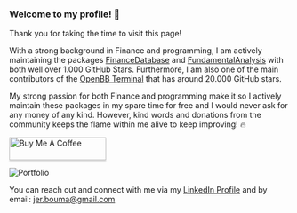 ### Welcome to my profile! 👋

Thank you for taking the time to visit this page!

With a strong background in Finance and programming, I am actively maintaining the packages [FinanceDatabase](https://github.com/JerBouma/FinanceDatabase) and [FundamentalAnalysis](https://github.com/JerBouma/FundamentalAnalysis) with both well over 1.000 GitHub Stars. Furthermore, I am also one of the main contributors of the [OpenBB Terminal](https://github.com/OpenBB-finance/OpenBBTerminal) that has around 20.000 GitHub stars.

My strong passion for both Finance and programming make it so I actively maintain these packages in my spare time for free and I would never ask for any money of any kind. However, kind words and donations from the community keeps the flame within me alive to keep improving! 🔥

<a href="https://www.buymeacoffee.com/jerbouma" target="_blank"><img src="https://www.buymeacoffee.com/assets/img/custom_images/orange_img.png" alt="Buy Me A Coffee" style="height: 41px !important;width: 174px !important;box-shadow: 0px 3px 2px 0px rgba(190, 190, 190, 0.5) !important;-webkit-box-shadow: 0px 3px 2px 0px rgba(190, 190, 190, 0.5) !important;" ></a>

![Portfolio](https://img.shields.io/badge/Portfolio-%23000000.svg?style=for-the-badge&logo=firefox&logoColor=#FF7139)


You can reach out and connect with me via my [LinkedIn Profile](https://www.linkedin.com/in/boumajeroen/) and by email: jer.bouma@gmail.com
